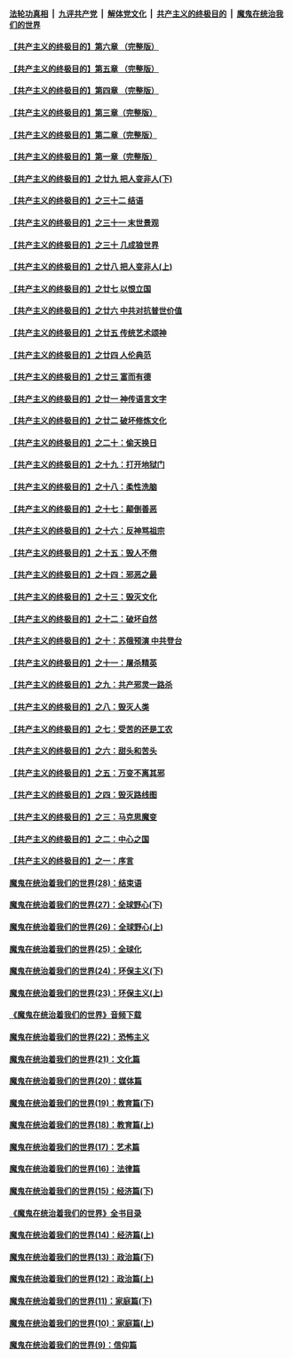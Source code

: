####  [法轮功真相](../../../../basic/blob/master/README.md?t=02081502) &nbsp;|&nbsp; [九评共产党](../../../../9ping.md/blob/master/README.md?t=02081502) &nbsp;|&nbsp; [解体党文化](../../../../jtdwh.md/blob/master/README.md?t=02081502)  &nbsp;|&nbsp; [共产主义的终极目的](../../../../gczydzjmd.md/blob/master/README.md?t=02081502) &nbsp;|&nbsp; [魔鬼在统治我们的世界](../../../../mgztzwmdsj.md/blob/master/README.md?t=02081502) 

#### [【共产主义的终极目的】第六章 （完整版）](../pages/nsc422/n11428913.md?t=02081502) 

#### [【共产主义的终极目的】第五章 （完整版）](../pages/nsc422/n11428912.md?t=02081502) 

#### [【共产主义的终极目的】第四章 （完整版）](../pages/nsc422/n11428907.md?t=02081502) 

#### [【共产主义的终极目的】第三章（完整版）](../pages/nsc422/n11428848.md?t=02081502) 

#### [【共产主义的终极目的】第二章（完整版）](../pages/nsc422/n11428831.md?t=02081502) 

#### [【共产主义的终极目的】第一章（完整版）](../pages/nsc422/n11417651.md?t=02081502) 

#### [【共产主义的终极目的】之廿九 把人变非人(下)](../pages/nsc422/n11344140.md?t=02081502) 

#### [【共产主义的终极目的】之三十二 结语](../pages/nsc422/n11360535.md?t=02081502) 

#### [【共产主义的终极目的】之三十一 末世景观](../pages/nsc422/n11351129.md?t=02081502) 

#### [【共产主义的终极目的】之三十 几成狼世界](../pages/nsc422/n11348280.md?t=02081502) 

#### [【共产主义的终极目的】之廿八 把人变非人(上)](../pages/nsc422/n11340492.md?t=02081502) 

#### [【共产主义的终极目的】之廿七 以恨立国](../pages/nsc422/n11336944.md?t=02081502) 

#### [【共产主义的终极目的】之廿六 中共对抗普世价值](../pages/nsc422/n11324785.md?t=02081502) 

#### [【共产主义的终极目的】之廿五 传统艺术颂神](../pages/nsc422/n11296396.md?t=02081502) 

#### [【共产主义的终极目的】之廿四 人伦典范](../pages/nsc422/n11296397.md?t=02081502) 

#### [【共产主义的终极目的】之廿三 富而有德](../pages/nsc422/n11283598.md?t=02081502) 

#### [【共产主义的终极目的】之廿一 神传语言文字](../pages/nsc422/n11263265.md?t=02081502) 

#### [【共产主义的终极目的】之廿二 破坏修炼文化](../pages/nsc422/n11245728.md?t=02081502) 

#### [【共产主义的终极目的】之二十：偷天换日](../pages/nsc422/n11238846.md?t=02081502) 

#### [【共产主义的终极目的】之十九：打开地狱门](../pages/nsc422/n11206376.md?t=02081502) 

#### [【共产主义的终极目的】之十八：柔性洗脑](../pages/nsc422/n11199994.md?t=02081502) 

#### [【共产主义的终极目的】之十七：颠倒善恶](../pages/nsc422/n11179782.md?t=02081502) 

#### [【共产主义的终极目的】之十六：反神骂祖宗](../pages/nsc422/n11166798.md?t=02081502) 

#### [【共产主义的终极目的】之十五：毁人不倦](../pages/nsc422/n11166792.md?t=02081502) 

#### [【共产主义的终极目的】之十四：邪恶之最](../pages/nsc422/n11150249.md?t=02081502) 

#### [【共产主义的终极目的】之十三：毁灭文化](../pages/nsc422/n11135227.md?t=02081502) 

#### [【共产主义的终极目的】之十二：破坏自然](../pages/nsc422/n11135214.md?t=02081502) 

#### [【共产主义的终极目的】之十：苏俄预演 中共登台](../pages/nsc422/n11118424.md?t=02081502) 

#### [【共产主义的终极目的】之十一：屠杀精英](../pages/nsc422/n11118442.md?t=02081502) 

#### [【共产主义的终极目的】之九：共产邪灵一路杀](../pages/nsc422/n11114139.md?t=02081502) 

#### [【共产主义的终极目的】之八：毁灭人类](../pages/nsc422/n11108503.md?t=02081502) 

#### [【共产主义的终极目的】之七：受苦的还是工农](../pages/nsc422/n11101809.md?t=02081502) 

#### [【共产主义的终极目的】之六：甜头和苦头](../pages/nsc422/n11096971.md?t=02081502) 

#### [【共产主义的终极目的】之五：万变不离其邪](../pages/nsc422/n11091285.md?t=02081502) 

#### [【共产主义的终极目的】之四：毁灭路线图](../pages/nsc422/n11086284.md?t=02081502) 

#### [【共产主义的终极目的】之三：马克思魔变](../pages/nsc422/n11061941.md?t=02081502) 

#### [【共产主义的终极目的】之二：中心之国](../pages/nsc422/n11047728.md?t=02081502) 

#### [【共产主义的终极目的】之一：序言](../pages/nsc422/n11086077.md?t=02081502) 

#### [魔鬼在统治着我们的世界(28)：结束语](../pages/nsc422/n10936246.md?t=02081502) 

#### [魔鬼在统治着我们的世界(27)：全球野心(下)](../pages/nsc422/n10928319.md?t=02081502) 

#### [魔鬼在统治着我们的世界(26)：全球野心(上)](../pages/nsc422/n10900318.md?t=02081502) 

#### [魔鬼在统治着我们的世界(25)：全球化](../pages/nsc422/n10788205.md?t=02081502) 

#### [魔鬼在统治着我们的世界(24)：环保主义(下)](../pages/nsc422/n10695307.md?t=02081502) 

#### [魔鬼在统治着我们的世界(23)：环保主义(上)](../pages/nsc422/n10688613.md?t=02081502) 

#### [《魔鬼在统治着我们的世界》音频下载](../pages/nsc422/n10635553.md?t=02081502) 

#### [魔鬼在统治着我们的世界(22)：恐怖主义](../pages/nsc422/n10614727.md?t=02081502) 

#### [魔鬼在统治着我们的世界(21)：文化篇](../pages/nsc422/n10597706.md?t=02081502) 

#### [魔鬼在统治着我们的世界(20)：媒体篇](../pages/nsc422/n10586579.md?t=02081502) 

#### [魔鬼在统治着我们的世界(19)：教育篇(下)](../pages/nsc422/n10564808.md?t=02081502) 

#### [魔鬼在统治着我们的世界(18)：教育篇(上)](../pages/nsc422/n10526970.md?t=02081502) 

#### [魔鬼在统治着我们的世界(17)：艺术篇](../pages/nsc422/n10499093.md?t=02081502) 

#### [魔鬼在统治着我们的世界(16)：法律篇](../pages/nsc422/n10485969.md?t=02081502) 

#### [魔鬼在统治着我们的世界(15)：经济篇(下)](../pages/nsc422/n10469975.md?t=02081502) 

#### [《魔鬼在统治着我们的世界》全书目录](../pages/nsc422/n10464261.md?t=02081502) 

#### [魔鬼在统治着我们的世界(14)：经济篇(上)](../pages/nsc422/n10457370.md?t=02081502) 

#### [魔鬼在统治着我们的世界(13)：政治篇(下)](../pages/nsc422/n10448270.md?t=02081502) 

#### [魔鬼在统治着我们的世界(12)：政治篇(上)](../pages/nsc422/n10444576.md?t=02081502) 

#### [魔鬼在统治着我们的世界(11)：家庭篇(下)](../pages/nsc422/n10440961.md?t=02081502) 

#### [魔鬼在统治着我们的世界(10)：家庭篇(上)](../pages/nsc422/n10435448.md?t=02081502) 

#### [魔鬼在统治着我们的世界(9)：信仰篇](../pages/nsc422/n10432159.md?t=02081502) 

